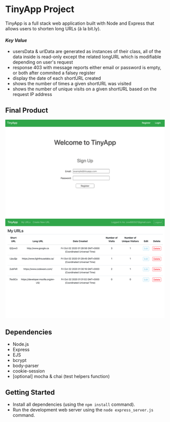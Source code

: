# TinyApp Project

TinyApp is a full stack web application built with Node and Express that allows users to shorten long URLs (à la bit.ly).
#### *Key Value*
- usersData & urlData are generated as instances of their class, all of the data inside is read-only except the related longURL which is modifiable depending on user's request
- response 403 with message reports either email or password is empty, or both after commited a falsey register
- display the date of each shortURL created
- shows the number of times a given shortURL was visited
- shows the number of unique visits on a given shortURL based on the request IP address 
## Final Product

!["screenshot of register page"](https://github.com/zxw880507/tinyapp/blob/master/docs/register-page.png?raw=true)
!["screenshot of urls page"](https://github.com/zxw880507/tinyapp/blob/master/docs/urls-page.png?raw=true)

## Dependencies

- Node.js
- Express
- EJS
- bcrypt
- body-parser
- cookie-session
- [optional] mocha & chai (test helpers function)

## Getting Started

- Install all dependencies (using the `npm install` command).
- Run the development web server using the `node express_server.js` command.